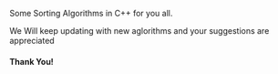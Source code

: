 Some Sorting Algorithms in C++ for you all.

We Will keep updating with new aglorithms and your suggestions are appreciated

#### Thank You!
